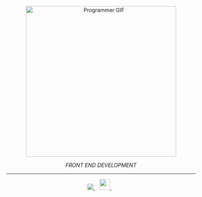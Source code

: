 <p align="center">
  <img width="400" src='https://media0.giphy.com/media/qgQUggAC3Pfv687qPC/giphy.gif?cid=ecf05e479zbyygis3ifnx7pdsoi4tedseos9vo08hikdnzaa&rid=giphy.gif&ct=g' title="Programmer GIF" href="https://media.giphy.com/media/1lFP84yOvlEtLCbFCX/giphy.gif" enconde></img>
</p>
<p align="center">
  <i>FRONT END DEVELOPMENT</i>
</p>

---

<p align='center'>
  
  <a href="https://linkedin.com/in/andiphoenix">
    <img src="https://img.shields.io/badge/linkedin-%230077B5.svg?&style=for-the-badge&logo=linkedin&logoColor=white" />
  </a>&nbsp;&nbsp;
  <a href="https://www.xing.com/profile/andiphoenix/cv">
    <img height="28" src="https://allmaxx.de/sites/default/files/images/partners/xing/1425-xing-logo.png" />        
  </a>&nbsp;&nbsp;
 
  
</p>




<!--
**andiphoenix/andiphoenix** is a ✨ _special_ ✨ repository because its `README.md` (this file) appears on your GitHub profile.

Here are some ideas to get you started:

- 🔭 I’m currently working on ...
- 🌱 I’m currently learning ...
- 👯 I’m looking to collaborate on ...
- 🤔 I’m looking for help with ...
- 💬 Ask me about ...
- 📫 How to reach me: ...
- 😄 Pronouns: ...
- ⚡ Fun fact: ...
-->
